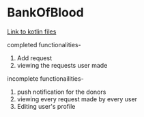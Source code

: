 # BankOfBlood
[Link to kotlin files](https://github.com/SiddharthChakraborty1/BankOfBlood/tree/master/app/src/main/java/com/example/BankOfBlood)

completed functionalities-
1. Add request
2. viewing the requests user made

incomplete functionailities-
1. push notification for the donors
2. viewing every request made by every user
3. Editing user's profile
